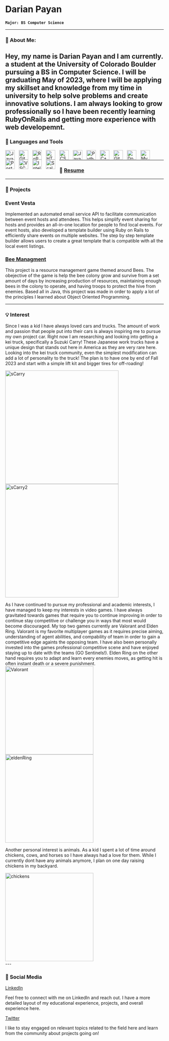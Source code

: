 
# Darian Payan

**`Major: BS Computer Science`**

---
### 💬 About Me:
Hey, my name is Darian Payan and I am currently. a student at the University of Colorado Boulder pursuing a BS in Computer Science. I will be graduating May of 2023, where I will be applying my skillset and knowledge from my time in university to help solve problems and create innovative solutions. I am always looking to grow professionally so I have been recently learning RubyOnRails and getting more experience with web developemnt. 
---

### 🧰 Languages and Tools

<img align="left" alt="Java" width="30px" style="padding-right:10px;" src="https://cdn.jsdelivr.net/gh/devicons/devicon/icons/java/java-original.svg"/>
<img align="left" alt="Git" width="30px" style="padding-right:10px;" src="https://cdn.jsdelivr.net/gh/devicons/devicon/icons/git/git-original.svg" />
<img align="left" alt="RoR" width="30px" style="padding-right:10px;" src="https://1000logos.net/wp-content/uploads/2020/08/Ruby-on-Rails-Logo.jpg" />
<img align="left" alt="HTML" width="30px" style="padding-right:10px;" src="https://cdn.jsdelivr.net/gh/devicons/devicon/icons/html5/html5-plain.svg" />
<img align="left" alt="CSS" width="30px" style="padding-right:10px;" src="https://cdn.jsdelivr.net/gh/devicons/devicon/icons/css3/css3-plain.svg" />
<img align="left" alt="JavaScript" width="30px" style="padding-right:10px;" src="https://cdn.jsdelivr.net/gh/devicons/devicon/icons/javascript/javascript-plain.svg" />
<img align="left" alt="Python" width="30px" style="padding-right:10px;" src="https://cdn.jsdelivr.net/gh/devicons/devicon/icons/python/python-plain.svg" />
<img align="left" alt="C++" width="30px" style="padding-right:10px;" src="https://cdn.jsdelivr.net/gh/devicons/devicon/icons/cplusplus/cplusplus-line.svg" />
<img align="left" alt="GitHub" width="30px" style="padding-right:10px;" src="https://cdn.jsdelivr.net/gh/devicons/devicon/icons/github/github-original.svg" />
<img align="left" alt="Docker" width="30px" style="padding-right:10px;" src="https://cdn.jsdelivr.net/gh/devicons/devicon/icons/docker/docker-plain.svg" />
<img align="left" alt="MySQL" width="30px" style="padding-right:10px;" src="https://cdn.jsdelivr.net/gh/devicons/devicon/icons/mysql/mysql-original.svg" />
<img align="left" alt="PostgresSQL" width="30px" style="padding-right:10px;" src="https://cdn.jsdelivr.net/gh/devicons/devicon/icons/postgresql/postgresql-original.svg" />
<img align="left" alt="VSCode" width="30px" style="padding-right:10px;" src="https://cdn.jsdelivr.net/gh/devicons/devicon/icons/vscode/vscode-original.svg" />
<img align="left" alt="IntelliJ" width="30px" style="padding-right:10px;" src="https://cdn.jsdelivr.net/gh/devicons/devicon/icons/intellij/intellij-plain.svg" />
<img align="left" alt="Scala" width="30px" style="padding-right:10px;" src="https://cdn.jsdelivr.net/gh/devicons/devicon/icons/scala/scala-original.svg" />    
<br />

---

### 📘 <a href="https://drive.google.com/file/d/1bIPYFdVzr2EmJ-bPmBkrmzo1ECh-VO-R/view?usp=sharing">Resume</a>

---

### 🚀 Projects

### Event Vesta
Implemented an automated email service API to facilitate communication between event hosts and attendees. This helps simplify event sharing for hosts and provides an all-in-one location for people to find local events. 
For event hosts, also developed a template builder using Ruby on Rails to efficiently share events on multiple websites. The step by step template builder allows users to create a great template that is compatible with all the local event listings.


### <a href="https://github.com/Plootle/BeeGame">Bee Managment </a>
This project is a resource management game themed around Bees. The obejective of the game is help the  bee colony grow and survive from a set amount of days by increasing production of resources, maintaining enough bees in the colony to operate, and having troops to protect the hive from enemies. Based all in Java, this project was made in order to apply a lot of the principles I learned about Object Oriented Programming. 

---

### 💡 Interest

Since I was a kid I have always loved cars and trucks. The amount of work and passion that people put into their cars is always inspiring me to pursue my own project car. Right now I am researching and looking into getting a kei truck, specifically a Suzuki Carry! These Japanese work trucks have a unique design that stands out here in America as they are very rare here. Looking into the kei truck community, even the simplest modification can add a lot of personality to the truck! The plan is to have one by end of Fall 2023 and start with a simple lift kit and bigger tires for off-roading! 

<img align="left" alt="sCarry" width="360px" style="padding-right:10px;" src="https://www.recoilweb.com/wp-content/uploads/2010/09/1990-suzuki-carry-front-three-quarter-958x639.jpg" />
<img align="left" alt="sCarry2" width="360px" style="padding-right:10px;" src="https://upload.wikimedia.org/wikipedia/commons/thumb/c/c2/Honda_Acty_Truck_HA9_0326.JPG/2880px-Honda_Acty_Truck_HA9_0326.JPG" />
<br clear="left"/>

As I have continued to pursue my professional and academic interests, I have managed to keep my interests in video games. I have always gravitated towards games that require you to continue improving in order to continue stay competitive or challenge you in ways that most would become discouraged. My top two games currently are Valorant and Elden Ring. Valorant is my favorite multiplayer games as it requires precise aiming, understanding of agent abilities, and compability of team in order to gain a competitive edge againts the opposing team. I have also been personally invested into the games professional competitive scene and have enjoyed staying up to date with the teams (GO Sentinels!). Elden Ring on the other hand requires you to adapt and learn every enemies moves, as getting hit is often instant death or a severe punishment.
<br>
<img align="left" alt="Valorant" width="280px" style="padding-right:10px;" src="https://imgrosetta.mynet.com.tr/file/15040280/15040280-728xauto.jpg" />
<img align="left" alt="eldenRing" width="280px" style="padding-right:10px;" src="https://www.cinelinx.com/wp-content/uploads/2022/02/elden-ring-key-art-1271785.jpg" />
<br clear="left"/>

<p>Another personal interest is animals. As a kid I spent a lot of time around chickens, cows, and horses so I have always had a love for them. While I currently dont have any animals anymore, I plan on one day raising chickens in my backyard.</p>

<img align="left" alt="chickens" width="280px" style="padding-right:10px;" src="https://www.freedomrangerhatchery.com/wp-content/uploads/2019/03/flock.jpg"/>

<br clear="left"/>
---

### 🧶 Social Media

<a href="https://www.linkedin.com/in/darian-payan/">LinkedIn</a>
<p>Feel free to connect with me on LinkedIn and reach out. I have a more detailed layout of my educational experience, projects, and overall experience here.</p>

<a href="https://twitter.com/darian_payan">Twitter</a>

<p>I like to stay engaged on relevant topics related to the field here and learn from the community about projects going on!</p>

